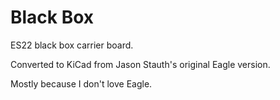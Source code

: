 # Black Box

ES22 black box carrier board.  

Converted to KiCad from Jason Stauth's original Eagle version.

Mostly because I don't love Eagle.


